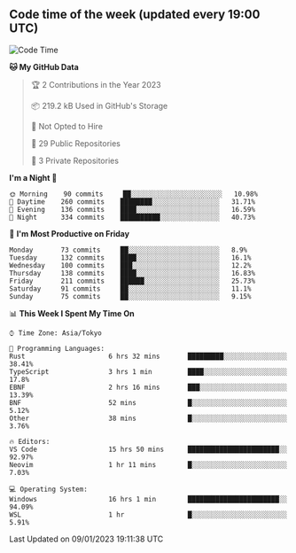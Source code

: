 ## Code time of the week (updated every 19:00 UTC)

<!--START_SECTION:waka-->
![Code Time](http://img.shields.io/badge/Code%20Time-1%2C475%20hrs%205%20mins-blue)

**🐱 My GitHub Data** 

> 🏆 2 Contributions in the Year 2023
 > 
> 📦 219.2 kB Used in GitHub's Storage 
 > 
> 🚫 Not Opted to Hire
 > 
> 📜 29 Public Repositories 
 > 
> 🔑 3 Private Repositories  
 > 
**I'm a Night 🦉** 

```text
🌞 Morning    90 commits     ██░░░░░░░░░░░░░░░░░░░░░░░   10.98% 
🌆 Daytime    260 commits    ████████░░░░░░░░░░░░░░░░░   31.71% 
🌃 Evening    136 commits    ████░░░░░░░░░░░░░░░░░░░░░   16.59% 
🌙 Night      334 commits    ██████████░░░░░░░░░░░░░░░   40.73%

```
📅 **I'm Most Productive on Friday** 

```text
Monday       73 commits     ██░░░░░░░░░░░░░░░░░░░░░░░   8.9% 
Tuesday      132 commits    ████░░░░░░░░░░░░░░░░░░░░░   16.1% 
Wednesday    100 commits    ███░░░░░░░░░░░░░░░░░░░░░░   12.2% 
Thursday     138 commits    ████░░░░░░░░░░░░░░░░░░░░░   16.83% 
Friday       211 commits    ██████░░░░░░░░░░░░░░░░░░░   25.73% 
Saturday     91 commits     ██░░░░░░░░░░░░░░░░░░░░░░░   11.1% 
Sunday       75 commits     ██░░░░░░░░░░░░░░░░░░░░░░░   9.15%

```


📊 **This Week I Spent My Time On** 

```text
⌚︎ Time Zone: Asia/Tokyo

💬 Programming Languages: 
Rust                     6 hrs 32 mins       █████████░░░░░░░░░░░░░░░░   38.41% 
TypeScript               3 hrs 1 min         ████░░░░░░░░░░░░░░░░░░░░░   17.8% 
EBNF                     2 hrs 16 mins       ███░░░░░░░░░░░░░░░░░░░░░░   13.39% 
BNF                      52 mins             █░░░░░░░░░░░░░░░░░░░░░░░░   5.12% 
Other                    38 mins             █░░░░░░░░░░░░░░░░░░░░░░░░   3.76%

🔥 Editors: 
VS Code                  15 hrs 50 mins      ███████████████████████░░   92.97% 
Neovim                   1 hr 11 mins        █░░░░░░░░░░░░░░░░░░░░░░░░   7.03%

💻 Operating System: 
Windows                  16 hrs 1 min        ███████████████████████░░   94.09% 
WSL                      1 hr                █░░░░░░░░░░░░░░░░░░░░░░░░   5.91%

```


 Last Updated on 09/01/2023 19:11:38 UTC
<!--END_SECTION:waka-->